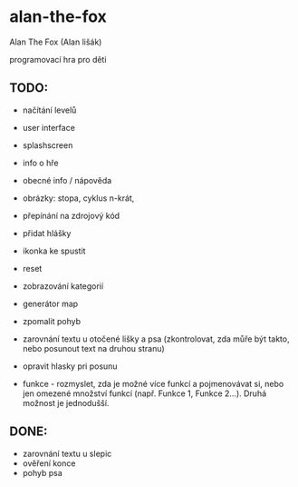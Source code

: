 # alan-the-fox
Alan The Fox (Alan lišák)

programovací hra pro děti

TODO:
-----

- načítání levelů
- user interface
- splashscreen
- info o hře
- obecné info / nápověda
- obrázky: stopa, cyklus n-krát,
- přepínání na zdrojový kód
- přidat hlášky
- ikonka ke spustit
- reset
- zobrazování kategorií
- generátor map
- zpomalit pohyb
- zarovnání textu u otočené lišky a psa (zkontrolovat, zda můře být takto, nebo posunout text na druhou stranu)
- opravit hlasky pri posunu

- funkce - rozmyslet, zda je možné více funkcí a pojmenovávat si, nebo jen omezené množství funkcí (např. Funkce 1, Funkce 2...). Druhá možnost je jednodušší.

DONE:
-----
- zarovnání textu u slepic
- ověření konce
- pohyb psa
